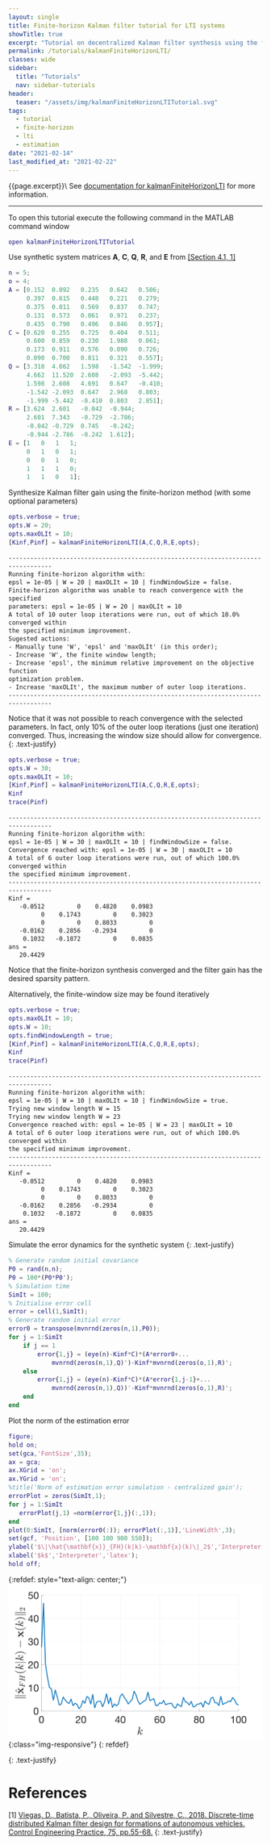 ```yaml
---
layout: single
title: Finite-horizon Kalman filter tutorial for LTI systems
showTitle: true
excerpt: "Tutorial on decentralized Kalman filter synthesis using the finite-horizon method."
permalink: /tutorials/kalmanFiniteHorizonLTI/
classes: wide
sidebar:
  title: "Tutorials"
  nav: sidebar-tutorials
header:
  teaser: "/assets/img/kalmanFiniteHorizonLTITutorial.svg"
tags:
  - tutorial
  - finite-horizon
  - lti
  - estimation
date: "2021-02-14"
last_modified_at: "2021-02-22"
---
```

{{page.excerpt}}\\
See [documentation for kalmanFiniteHorizonLTI](/documentation/kalmanFiniteHorizonLTI/) for more information.

***

To open this tutorial execute the following command in the MATLAB command window
~~~m
open kalmanFiniteHorizonLTITutorial
~~~


Use synthetic system matrices $\mathbf{A}$, $\mathbf{C}$, $\mathbf{Q}$, $\mathbf{R}$, and $\mathbf{E}$ from [[Section 4.1, 1]](#references)
~~~m
n = 5;
o = 4;
A = [0.152  0.092   0.235   0.642   0.506;
     0.397  0.615   0.448   0.221   0.279;
     0.375  0.011   0.569   0.837   0.747;
     0.131  0.573   0.061   0.971   0.237;
     0.435  0.790   0.496   0.846   0.957];
C = [0.620  0.255   0.725   0.404   0.511;
     0.600  0.859   0.230   1.988   0.061;
     0.173  0.911   0.576   0.090   0.726;
     0.090  0.700   0.811   0.321   0.557];
Q = [3.318  4.662   1.598   -1.542  -1.999;
     4.662  11.520  2.608   -2.093  -5.442;
     1.598  2.608   4.691   0.647   -0.410;
     -1.542 -2.093  0.647   2.968   0.803;
     -1.999 -5.442  -0.410  0.803   2.851];
R = [3.624  2.601   -0.042  -0.944;
     2.601  7.343   -0.729  -2.786;
     -0.042 -0.729  0.745   -0.242;
     -0.944 -2.786  -0.242  1.612];
E = [1   0   1   1;
     0   1   0   1;
     0   0   1   0;
     1   1   1   0;
     1   1   0   1];
~~~

Synthesize Kalman filter gain using the finite-horizon method (with some optional parameters)
~~~m
opts.verbose = true;
opts.W = 20;
opts.maxOLIt = 10;
[Kinf,Pinf] = kalmanFiniteHorizonLTI(A,C,Q,R,E,opts);
~~~
~~~text
----------------------------------------------------------------------------------
Running finite-horizon algorithm with:
epsl = 1e-05 | W = 20 | maxOLIt = 10 | findWindowSize = false.
Finite-horizon algorithm was unable to reach convergence with the specified
parameters: epsl = 1e-05 | W = 20 | maxOLIt = 10
A total of 10 outer loop iterations were run, out of which 10.0% converged within
the specified minimum improvement.
Sugested actions:
- Manually tune 'W', 'epsl' and 'maxOLIt' (in this order);
- Increase 'W', the finite window length;
- Increase 'epsl', the minimum relative improvement on the objective function
optimization problem.
- Increase 'maxOLIt', the maximum number of outer loop iterations.
----------------------------------------------------------------------------------
~~~
Notice that it was not possible to reach convergence with the selected parameters. In fact, only 10% of the outer loop iterations (just one iteration) converged.  Thus, increasing the window size should allow for convergence.
{: .text-justify}
~~~m
opts.verbose = true;
opts.W = 30;
opts.maxOLIt = 10;
[Kinf,Pinf] = kalmanFiniteHorizonLTI(A,C,Q,R,E,opts);
Kinf
trace(Pinf)
~~~
~~~text
----------------------------------------------------------------------------------
Running finite-horizon algorithm with:
epsl = 1e-05 | W = 30 | maxOLIt = 10 | findWindowSize = false.
Convergence reached with: epsl = 1e-05 | W = 30 | maxOLIt = 10
A total of 6 outer loop iterations were run, out of which 100.0% converged within
the specified minimum improvement.
----------------------------------------------------------------------------------
Kinf =
   -0.0512         0    0.4820    0.0983
         0    0.1743         0    0.3023
         0         0    0.8033         0
   -0.0162    0.2856   -0.2934         0
    0.1032   -0.1872         0    0.0835
ans =
   20.4429
~~~
Notice that the finite-horizon synthesis converged and the filter gain has the desired sparsity pattern.

Alternatively, the finite-window size may be found iteratively
~~~m
opts.verbose = true;
opts.maxOLIt = 10;
opts.W = 10;
opts.findWindowLength = true;
[Kinf,Pinf] = kalmanFiniteHorizonLTI(A,C,Q,R,E,opts);
Kinf
trace(Pinf)
~~~

~~~text
----------------------------------------------------------------------------------
Running finite-horizon algorithm with:
epsl = 1e-05 | W = 10 | maxOLIt = 10 | findWindowSize = true.
Trying new window length W = 15
Trying new window length W = 23
Convergence reached with: epsl = 1e-05 | W = 23 | maxOLIt = 10
A total of 6 outer loop iterations were run, out of which 100.0% converged within
the specified minimum improvement.
----------------------------------------------------------------------------------
Kinf =
   -0.0512         0    0.4820    0.0983
         0    0.1743         0    0.3023
         0         0    0.8033         0
   -0.0162    0.2856   -0.2934         0
    0.1032   -0.1872         0    0.0835
ans =
   20.4429
~~~

Simulate the error dynamics for the synthetic system
{: .text-justify}
~~~m
% Generate random initial covariance
P0 = rand(n,n);
P0 = 100*(P0*P0');
% Simulation time
SimIt = 100;
% Initialise error cell
error = cell(1,SimIt);
% Generate random initial error
error0 = transpose(mvnrnd(zeros(n,1),P0));
for j = 1:SimIt
    if j == 1
        error{1,j} = (eye(n)-Kinf*C)*(A*error0+...
            mvnrnd(zeros(n,1),Q)')-Kinf*mvnrnd(zeros(o,1),R)';
    else
        error{1,j} = (eye(n)-Kinf*C)*(A*error{1,j-1}+...
            mvnrnd(zeros(n,1),Q))'-Kinf*mvnrnd(zeros(o,1),R)';
    end
end
~~~
Plot the norm of the estimation error
~~~m
figure;
hold on;
set(gca,'FontSize',35);
ax = gca;
ax.XGrid = 'on';
ax.YGrid = 'on';
%title('Norm of estimation error simulation - centralized gain');
errorPlot = zeros(SimIt,1);
for j = 1:SimIt
   errorPlot(j,1) =norm(error{1,j}(:,1));
end
plot(0:SimIt, [norm(error0(:)); errorPlot(:,1)],'LineWidth',3);
set(gcf, 'Position', [100 100 900 550]);
ylabel('$\|\hat{\mathbf{x}}_{FH}(k|k)-\mathbf{x}(k)\|_2$','Interpreter','latex');
xlabel('$k$','Interpreter','latex');
hold off;
~~~
{:refdef: style="text-align: center;"}
![image-title-here](/assets/img/kalmanFiniteHorizonLTITutorial.svg){:class="img-responsive"}
{: refdef}

{: .text-justify}

# References
[1] <a href="https://www.sciencedirect.com/science/article/pii/S0967066118300571" target="_blank">Viegas, D., Batista, P., Oliveira, P. and Silvestre, C., 2018. Discrete-time distributed Kalman filter design for formations of autonomous vehicles. Control Engineering Practice, 75, pp.55-68.</a>
{: .text-justify}
